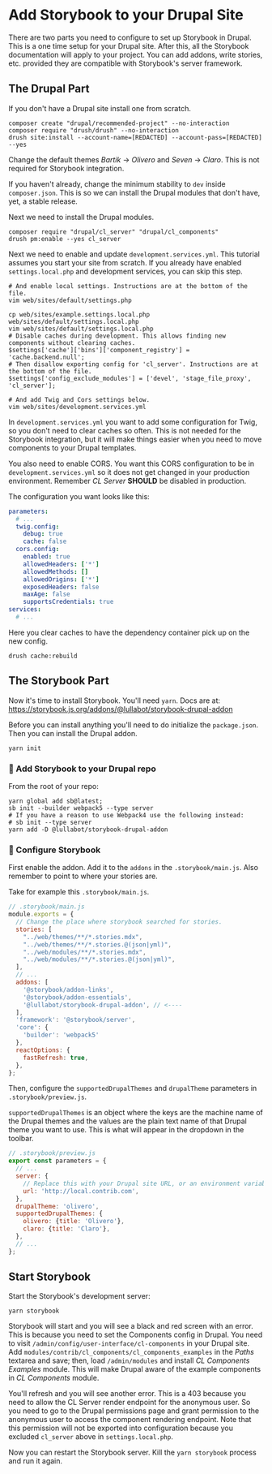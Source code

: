 # Add Storybook to your Drupal Site

There are two parts you need to configure to set up Storybook in Drupal. This is a one time setup for your Drupal site. After this, all the Storybook documentation will apply to your project. You can add addons, write stories, etc. provided they are compatible with Storybook's server framework.

## The Drupal Part

If you don't have a Drupal site install one from scratch.

```console
composer create "drupal/recommended-project" --no-interaction
composer require "drush/drush" --no-interaction
drush site:install --account-name=[REDACTED] --account-pass=[REDACTED] --yes
```

Change the default themes _Bartik_ → _Olivero_ and _Seven_ → _Claro_. This is not required for Storybook integration.

If you haven't already, change the minimum stability to `dev` inside `composer.json`. This is so we can install the Drupal modules that don't have, yet, a stable release.

Next we need to install the Drupal modules.
```console
composer require "drupal/cl_server" "drupal/cl_components"
drush pm:enable --yes cl_server
```

Next we need to enable and update `development.services.yml`. This tutorial assumes you start your site from scratch. If you already have enabled `settings.local.php` and development services, you can skip this step.

```console
# And enable local settings. Instructions are at the bottom of the file.
vim web/sites/default/settings.php

cp web/sites/example.settings.local.php web/sites/default/settings.local.php
vim web/sites/default/settings.local.php
# Disable caches during development. This allows finding new components without clearing caches.
$settings['cache']['bins']['component_registry'] = 'cache.backend.null';
# Then disallow exporting config for 'cl_server'. Instructions are at the bottom of the file.
$settings['config_exclude_modules'] = ['devel', 'stage_file_proxy', 'cl_server'];

# And add Twig and Cors settings below.
vim web/sites/development.services.yml
```

In `development.services.yml` you want to add some configuration for Twig, so you don't need to clear caches so often. This is not needed for the Storybook integration, but it will make things easier when you need to move components to your Drupal templates.

You also need to enable CORS. You want this CORS configuration to be in `development.services.yml` so it does not get changed in your production environment. Remember _CL Server_ **SHOULD** be disabled in production.

The configuration you want looks like this:

```yaml
parameters:
  # ...
  twig.config:
    debug: true
    cache: false
  cors.config:
    enabled: true
    allowedHeaders: ['*']
    allowedMethods: []
    allowedOrigins: ['*']
    exposedHeaders: false
    maxAge: false
    supportsCredentials: true
services:
  # ...
```

Here you clear caches to have the dependency container pick up on the new config.

```console
drush cache:rebuild
```

## The Storybook Part

Now it's time to install Storybook. You'll need `yarn`. Docs are at: https://storybook.js.org/addons/@lullabot/storybook-drupal-addon

Before you can install anything you'll need to do initialize the `package.json`. Then you can install the Drupal addon.

```console
yarn init
```

### 🌴 Add Storybook to your Drupal repo
From the root of your repo:

```console
yarn global add sb@latest;
sb init --builder webpack5 --type server
# If you have a reason to use Webpack4 use the following instead:
# sb init --type server
yarn add -D @lullabot/storybook-drupal-addon
```
### 🌵 Configure Storybook
First enable the addon. Add it to the `addons` in the `.storybook/main.js`. Also
remember to point to where your stories are.

Take for example this `.storybook/main.js`.

```javascript
// .storybook/main.js
module.exports = {
  // Change the place where storybook searched for stories.
  stories: [
    "../web/themes/**/*.stories.mdx",
    "../web/themes/**/*.stories.@(json|yml)",
    "../web/modules/**/*.stories.mdx",
    "../web/modules/**/*.stories.@(json|yml)",
  ],
  // ...
  addons: [
    '@storybook/addon-links',
    '@storybook/addon-essentials',
    '@lullabot/storybook-drupal-addon', // <----
  ],
  'framework': '@storybook/server',
  'core': {
    'builder': 'webpack5'
  },
  reactOptions: {
    fastRefresh: true,
  },
};
```

Then, configure the `supportedDrupalThemes` and `drupalTheme` parameters in `.storybook/preview.js`.

`supportedDrupalThemes` is an object where the keys are the machine name of the Drupal themes and the values are the plain text name of that Drupal theme you want to use. This is what will appear in the dropdown in the toolbar.

```javascript
// .storybook/preview.js
export const parameters = {
  // ...
  server: {
    // Replace this with your Drupal site URL, or an environment variable.
    url: 'http://local.contrib.com',
  },
  drupalTheme: 'olivero',
  supportedDrupalThemes: {
    olivero: {title: 'Olivero'},
    claro: {title: 'Claro'},
  },
  // ...
};
```

## Start Storybook

Start the Storybook's development server:

```console
yarn storybook
```

Storybook will start and you will see a black and red screen with an error. This is because you need to set the Components config in Drupal. You need to visit `/admin/config/user-interface/cl-components` in your Drupal site. Add `modules/contrib/cl_components/cl_components_examples` in the _Paths_ textarea and save; then, load `/admin/modules` and install _CL Components Examples_ module. This will make Drupal aware of the example components in _CL Components_ module.

You'll refresh and you will see another error. This is a 403 because you need to allow the CL Server render endpoint for the anonymous user. So you need to go to the Drupal permissions page and grant permission to the anonymous user to access the component rendering endpoint. Note that this permission will not be exported into configuration because you excluded `cl_server` above in `settings.local.php`.

Now you can restart the Storybook server. Kill the `yarn storybook` process and run it again.
